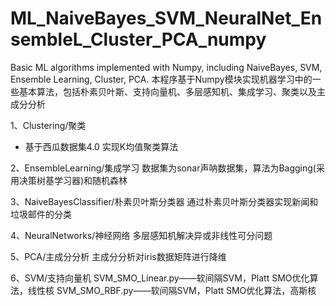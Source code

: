 # ML_NaiveBayes_SVM_NeuralNet_EnsembleL_Cluster_PCA_numpy
Basic ML algorithms implemented with Numpy, including NaiveBayes, SVM, Ensemble Learning, Cluster, PCA.
本程序基于Numpy模块实现机器学习中的一些基本算法，包括朴素贝叶斯、支持向量机、多层感知机、集成学习、聚类以及主成分分析

1、Clustering/聚类
* 基于西瓜数据集4.0 实现K均值聚类算法

2、EnsembleLearning/集成学习
数据集为sonar声呐数据集，算法为Bagging(采用决策树基学习器)和随机森林

3、NaiveBayesClassifier/朴素贝叶斯分类器
通过朴素贝叶斯分类器实现新闻和垃圾邮件的分类

4、NeuralNetworks/神经网络
多层感知机解决异或非线性可分问题

5、PCA/主成分分析
主成分分析对iris数据矩阵进行降维

6、SVM/支持向量机
SVM_SMO_Linear.py——软间隔SVM，Platt SMO优化算法，线性核
SVM_SMO_RBF.py——软间隔SVM，Platt SMO优化算法，高斯核

